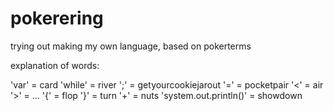 # pokerering
trying out making my own language, based on pokerterms

explanation of words:

'var' = card
'while' = river
';' = getyourcookiejarout
'=' = pocketpair
'<' = air
'>' = ... 
'{' = flop
'}' = turn
'+' = nuts
'system.out.println()' = showdown
